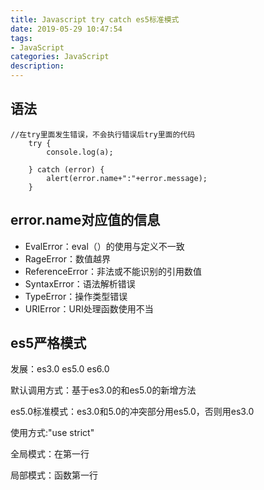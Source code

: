 ```yaml
---
title: Javascript try catch es5标准模式
date: 2019-05-29 10:47:54
tags: 
- JavaScript 
categories: JavaScript 
description: 
---
```

## 语法

    
```
//在try里面发生错误，不会执行错误后try里面的代码
    try {
        console.log(a);
        
    } catch (error) {
        alert(error.name+":"+error.message);
    }
```

## error.name对应值的信息

  * EvalError：eval（）的使用与定义不一致
  * RageError：数值越界
  * ReferenceError：非法或不能识别的引用数值
  * SyntaxError：语法解析错误
  * TypeError：操作类型错误
  * URIError：URI处理函数使用不当

##  es5严格模式

发展：es3.0 es5.0 es6.0

默认调用方式：基于es3.0的和es5.0的新增方法

es5.0标准模式：es3.0和5.0的冲突部分用es5.0，否则用es3.0

使用方式:"use strict"

全局模式：在第一行

局部模式：函数第一行




